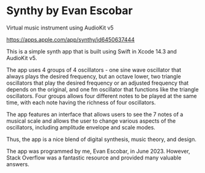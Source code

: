 # Synthy by Evan Escobar
Virtual music instrument  using AudioKit v5

https://apps.apple.com/app/synthy/id6450637444

This is a simple synth app that is built using Swift in Xcode 14.3 and AudioKit v5. 

The app uses 4 groups of 4 oscillators - one sine wave oscillator that always plays the desired frequency, but an octave lower, two triangle oscillators that play the desired frequency or an adjusted frequency that depends on the original, and one fm oscillator that functions like the triangle oscillators. Four groups allows four different notes to be played at the same time, with each note having the richness of four oscillators. 

The app features an interface that allows users to see the 7 notes of a musical scale and allows the user to change various aspects of the oscillators, including amplitude envelope and scale modes. 

Thus, the app is a nice blend of digital synthesis, music theory, and design. 

The app was programmed by me, Evan Escobar, in June 2023. However, Stack Overflow was a fantastic resource and provided many valuable answers.

